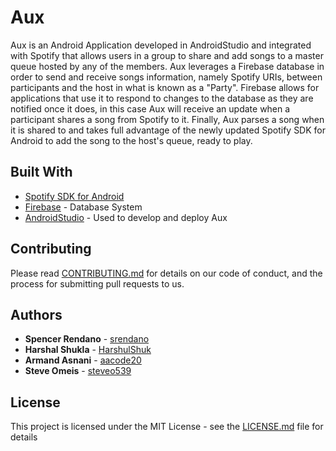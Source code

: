 # Aux

Aux is an Android Application developed in AndroidStudio and integrated with Spotify that allows users in a group to share and add songs to a master queue hosted by any of the members. Aux leverages a Firebase database in order to send and receive songs information, namely Spotify URIs, between participants and the host in what is known as a "Party". Firebase allows for applications that use it to respond to changes to the database as they are notified once it does, in this case Aux will receive an update when a participant shares a song from Spotify to it. Finally, Aux parses a song when it is shared to and takes full advantage of the newly updated Spotify SDK for Android to add the song to the host's queue, ready to play.

## Built With

* [Spotify SDK for Android](https://developer.spotify.com/documentation/android/)
* [Firebase](https://firebase.google.com/docs/) - Database System
* [AndroidStudio](https://developer.android.com/docs/) - Used to develop and deploy Aux

## Contributing

Please read [CONTRIBUTING.md](https://github.com/srendano/Aux_App/blob/master/CONTRIBUTING.MD) for details on our code of conduct, and the process for submitting pull requests to us.
 

## Authors

* **Spencer Rendano** - [srendano](https://github.com/srendano)
* **Harshal Shukla** - [HarshulShuk](https://github.com/HarshulShuk)
* **Armand Asnani** - [aacode20](http://github.com/aacode20)
* **Steve Omeis** - [steveo539](https://github.com/Steveo539)

## License

This project is licensed under the MIT License - see the [LICENSE.md](LICENSE.md) file for details
